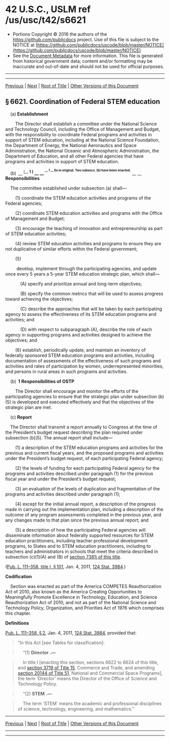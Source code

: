 ---
---

# 42 U.S.C., USLM ref /us/usc/t42/s6621

* Portions Copyright © 2016 the authors of the https://github.com/publicdocs project.
  Use of this file is subject to the NOTICE at [https://github.com/publicdocs/uscode/blob/master/NOTICE](https://github.com/publicdocs/uscode/blob/master/NOTICE)
* See the [Document Metadata](././../../../../..//README.md) for more information.
  This file is generated from historical government data; content and/or formatting may be inaccurate and out-of-date and should not be used for official purposes.

----------
----------

[Previous](./../../../../..//us/usc/t42/ch79/schII/m__us_usc_t42_s6620.md) | [Next](./../../../../..//us/usc/t42/ch79/schII/m__us_usc_t42_s6622.md) | [Root of Title](./../../../../../) | [Other Versions of this Document](https://publicdocs.github.io/go/links?ns=uslm&ref=%2Fus%2Fusc%2Ft42%2Fs6621)

## § 6621. Coordination of Federal STEM education

    (a) __Establishment__ 

        The Director shall establish a committee under the National Science and Technology Council, including the Office of Management and Budget, with the responsibility to coordinate Federal programs and activities in support of STEM education, including at the National Science Foundation, the Department of Energy, the National Aeronautics and Space Administration, the National Oceanic and Atmospheric Administration, the Department of Education, and all other Federal agencies that have programs and activities in support of STEM education.

    (b)  __ <sup>\[__  __1__  __\]</sup> __  __ <sup><sup> __  __1__  __ So in original. Two subsecs. (b) have been enacted.__  __ </sup></sup> __  __Responsibilities__ 

    The committee established under subsection (a) shall—

        (1) coordinate the STEM education activities and programs of the Federal agencies;

        (2) coordinate STEM education activities and programs with the Office of Management and Budget;

        (3) encourage the teaching of innovation and entrepreneurship as part of STEM education activities;

        (4) review STEM education activities and programs to ensure they are not duplicative of similar efforts within the Federal government;

        (5)

         develop, implement through the participating agencies, and update once every 5 years a 5-year STEM education strategic plan, which shall—

            (A) specify and prioritize annual and long-term objectives;

            (B) specify the common metrics that will be used to assess progress toward achieving the objectives;

            (C) describe the approaches that will be taken by each participating agency to assess the effectiveness of its STEM education programs and activities; and

            (D) with respect to subparagraph (A), describe the role of each agency in supporting programs and activities designed to achieve the objectives; and

        (6) establish, periodically update, and maintain an inventory of federally sponsored STEM education programs and activities, including documentation of assessments of the effectiveness of such programs and activities and rates of participation by women, underrepresented minorities, and persons in rural areas in such programs and activities.

    (b)  __1__  __Responsibilities of OSTP__ 

        The Director shall encourage and monitor the efforts of the participating agencies to ensure that the strategic plan under subsection (b)(5) is developed and executed effectively and that the objectives of the strategic plan are met.

    (c) __Report__ 

    The Director shall transmit a report annually to Congress at the time of the President’s budget request describing the plan required under subsection (b)(5). The annual report shall include—

        (1) a description of the STEM education programs and activities for the previous and current fiscal years, and the proposed programs and activities under the President’s budget request, of each participating Federal agency;

        (2) the levels of funding for each participating Federal agency for the programs and activities described under paragraph (1) for the previous fiscal year and under the President’s budget request;

        (3) an evaluation of the levels of duplication and fragmentation of the programs and activities described under paragraph (1);

        (4) except for the initial annual report, a description of the progress made in carrying out the implementation plan, including a description of the outcome of any program assessments completed in the previous year, and any changes made to that plan since the previous annual report; and

        (5) a description of how the participating Federal agencies will disseminate information about federally supported resources for STEM education practitioners, including teacher professional development programs, to States and to STEM education practitioners, including to teachers and administrators in schools that meet the criteria described in subsection (c)(1)(A) and (B) of [section 7381j of this title][/us/usc/t42/s7381j].

([Pub. L. 111–358, title I, § 101][/us/pl/111/358/s101], Jan. 4, 2011, [124 Stat. 3984][/us/stat/124/3984].)

 __Codification__ 

    Section was enacted as part of the America COMPETES Reauthorization Act of 2010, also known as the America Creating Opportunities to Meaningfully Promote Excellence in Technology, Education, and Science Reauthorization Act of 2010, and not as part of the National Science and Technology Policy, Organization, and Priorities Act of 1976 which comprises this chapter.

 __Definitions__ 

[Pub. L. 111–358, § 2][/us/pl/111/358/s2], Jan. 4, 2011, [124 Stat. 3984][/us/stat/124/3984], provided that: 

> “In this Act \[see Tables for classification\]:

>     “(1)  __Director__  __.—__ 

>     In title I \[enacting this section, sections 6622 to 6624 of this title, and [section 3719 of Title 15][/us/usc/t15/s3719], Commerce and Trade, and amending [section 20144 of Title 51][/us/usc/t51/s20144], National and Commercial Space Programs\], the term ‘Director’ means the Director of the Office of Science and Technology Policy.

>     “(2)  __STEM__  __.—__ 

>     The term ‘STEM’ means the academic and professional disciplines of science, technology, engineering, and mathematics.”

----------

[Previous](./../../../../..//us/usc/t42/ch79/schII/m__us_usc_t42_s6620.md) | [Next](./../../../../..//us/usc/t42/ch79/schII/m__us_usc_t42_s6622.md) | [Root of Title](./../../../../../) | [Other Versions of this Document](https://publicdocs.github.io/go/links?ns=uslm&ref=%2Fus%2Fusc%2Ft42%2Fs6621)

----------
----------

[/us/usc/t42/s7381j]: https://publicdocs.github.io/go/links?ns=uslm&ref=%2Fus%2Fusc%2Ft42%2Fs7381j
[/us/pl/111/358/s101]: https://publicdocs.github.io/go/links?ns=uslm&ref=%2Fus%2Fpl%2F111%2F358%2Fs101
[/us/stat/124/3984]: https://publicdocs.github.io/go/links?ns=uslm&ref=%2Fus%2Fstat%2F124%2F3984
[/us/pl/111/358/s2]: https://publicdocs.github.io/go/links?ns=uslm&ref=%2Fus%2Fpl%2F111%2F358%2Fs2
[/us/stat/124/3984]: https://publicdocs.github.io/go/links?ns=uslm&ref=%2Fus%2Fstat%2F124%2F3984
[/us/usc/t15/s3719]: https://publicdocs.github.io/go/links?ns=uslm&ref=%2Fus%2Fusc%2Ft15%2Fs3719
[/us/usc/t51/s20144]: https://publicdocs.github.io/go/links?ns=uslm&ref=%2Fus%2Fusc%2Ft51%2Fs20144


